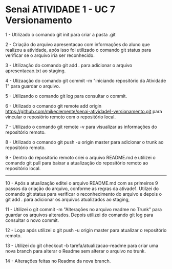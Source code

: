 # Senai ATIVIDADE 1 - UC 7 Versionamento

1 - Utilizado o comando git init para criar a pasta .git

2 - Criação do arquivo apresentacao com informações do aluno que realizou a atividade, após isso 
foi utilizado o comando git status para verificar se o arquivo iria ser reconhecido.

3 - Utilização do comando git add . para adicionar o arquivo apresentacao.txt ao staging.

4 - Ulizaação do comando git commit -m "iniciando repositório da Atividade 1" para guardar o arquivo. 

5 - Utilizando o comando git log para consultar o commit.

6 - Utilizado o comando git remote add origin https://github.com/mikeclemente/senai-atividade1-versionamento.git 
para vincular o reposiório remoto com o repositório local.

7 - Utilizado o comando git remote -v para visualizar as informações do repositório remoto.

8 - Utilizado o comando git push -u origin master para adicionar o trunk ao repositório remoto.

9 - Dentro do repositório remoto criei o arquivo README.md e utilizei o comando git pull para baixar a atualização
do repositório remoto ao repositório local.

--------------------------------------------

10 - Após a atualização editei o arquivo README.md com as primeiros 9 passos da criação do arquivo, conforme as regras
da ativade1. Utilzei do comando git status para verificar o reconhecimento do arquivo e depois o git add . para adicionar
os arquivos atualizados ao staging,

11 - Utilizei o git commit -m "Alterações no arquivo readme no Trunk" para guardar os arquivos alterados. Depois utilizei
do comando git log para consultar o novo commit.

12 - Logo após utilizei o git push -u origin master para atualizar o repositório remoto.

13 - Utilizei do git checkout -b tarefa/atualizacao-readme para criar uma nova branch para alterar o Readme sem alterar o arquivo
no trunk.

14 - Alterações feitas no Readme da nova branch.
